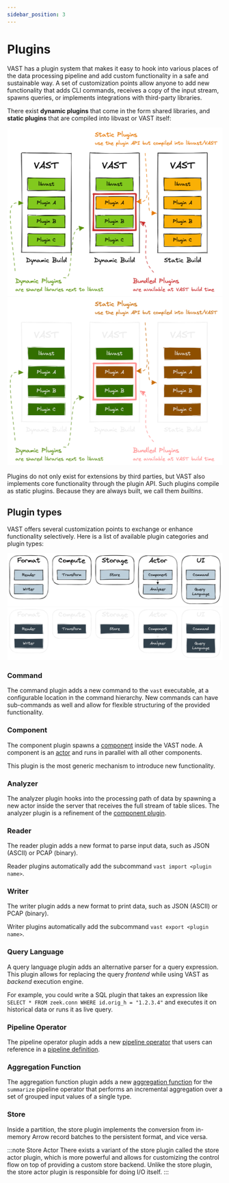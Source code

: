 ```yaml
---
sidebar_position: 3
---
```


# Plugins

VAST has a plugin system that makes it easy to hook into various places of
the data processing pipeline and add custom functionality in a safe and
sustainable way. A set of customization points allow anyone to add new
functionality that adds CLI commands, receives a copy of the input stream,
spawns queries, or implements integrations with third-party libraries.

There exist **dynamic plugins** that come in the form shared libraries, and
**static plugins** that are compiled into libvast or VAST itself:

![Plugins](/img/plugins.light.png#gh-light-mode-only)
![Plugins](/img/plugins.dark.png#gh-dark-mode-only)

Plugins do not only exist for extensions by third parties, but VAST also
implements core functionality through the plugin API. Such plugins compile as
static plugins. Because they are always built, we call them *builtins*.

## Plugin types

VAST offers several customization points to exchange or enhance functionality
selectively. Here is a list of available plugin categories and plugin types:

![Plugin types](/img/plugin-types.light.png#gh-light-mode-only)
![Plugin types](/img/plugin-types.dark.png#gh-dark-mode-only)

### Command

The command plugin adds a new command to the `vast` executable, at a configurable
location in the command hierarchy. New commands can have sub-commands as well
and allow for flexible structuring of the provided functionality.

### Component

The component plugin spawns a [component](components) inside the VAST node. A
component is an [actor](actor-model) and runs in parallel with all other
components.

This plugin is the most generic mechanism to introduce new functionality.

### Analyzer

The analyzer plugin hooks into the processing path of data by spawning a new
actor inside the server that receives the full stream of table slices. The
analyzer plugin is a refinement of the [component plugin](#component).

### Reader

The reader plugin adds a new format to parse input data, such as JSON (ASCII) or
PCAP (binary).

Reader plugins automatically add the subcommand `vast import <plugin name>`.

### Writer

The writer plugin adds a new format to print data, such as JSON (ASCII) or PCAP
(binary).

Writer plugins automatically add the subcommand `vast export <plugin name>`.

### Query Language

A query language plugin adds an alternative parser for a query expression. This
plugin allows for replacing the query *frontend* while using VAST as *backend*
execution engine.

For example, you could write a SQL plugin that takes an expression like
`SELECT * FROM zeek.conn WHERE id.orig_h = "1.2.3.4"` and executes it on
historical data or runs it as live query.

### Pipeline Operator

The pipeline operator plugin adds a new [pipeline
operator](/docs/understand/query-language/operators) that users can
reference in a [pipeline
definition](/docs/understand/query-language/pipelines).

### Aggregation Function

The aggregation function plugin adds a new [aggregation
function](/docs/understand/query-language/operators/summarize#aggregate-functions)
for the `summarize` pipeline operator that performs an incremental aggregation
over a set of grouped input values of a single type.

### Store

Inside a partition, the store plugin implements the conversion from in-memory
Arrow record batches to the persistent format, and vice versa.

:::note Store Actor
There exists a variant of the store plugin called the store actor plugin, which
is more powerful and allows for customizing the control flow on top of providing
a custom store backend. Unlike the store plugin, the store actor plugin is
responsible for doing I/O itself.
:::
